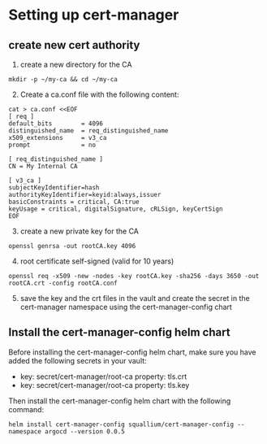# Setting up cert-manager

## create new cert authority

1. create a new directory for the CA

```shell
mkdir -p ~/my-ca && cd ~/my-ca
```

2. Create a ca.conf file with the following content:

```shell
cat > ca.conf <<EOF
[ req ]
default_bits        = 4096
distinguished_name  = req_distinguished_name
x509_extensions     = v3_ca
prompt              = no

[ req_distinguished_name ]
CN = My Internal CA

[ v3_ca ]
subjectKeyIdentifier=hash
authorityKeyIdentifier=keyid:always,issuer
basicConstraints = critical, CA:true
keyUsage = critical, digitalSignature, cRLSign, keyCertSign
EOF
```

3. create a new private key for the CA

```shell
openssl genrsa -out rootCA.key 4096
```

4. root certificate self-signed (valid for 10 years)

```shell
openssl req -x509 -new -nodes -key rootCA.key -sha256 -days 3650 -out rootCA.crt -config rootCA.conf
```

5. save the key and the crt files in the vault and create the secret in the cert-manager namespace using the cert-manager-config chart


## Install the cert-manager-config helm chart

Before installing the cert-manager-config helm chart, make sure you have added the following secrets in your vault:
- key: secret/cert-manager/root-ca  property: tls.crt
- key: secret/cert-manager/root-ca  property: tls.key

Then install the cert-manager-config helm chart with the following command:

```shell
helm install cert-manager-config squallium/cert-manager-config --namespace argocd --version 0.0.5
```